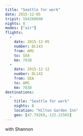 ```yaml
---
title: "Seattle for work"
date: 2015-12-05
tripit: 164260690
nights: 8
modes: ["air"]
flights:
  -
    date: 2015-12-05
    number: DL143
    from: AMS
    to: SEA
    km: 7838
  -
    date: 2015-12-12
    number: DL142
    from: SEA
    to: AMS
    km: 7838
destinations:
  -
    title: "Seattle for work"
    nights: 8
    location: "Hilton Garden Inn"
    geo: [47.79269,-122.21565]
---
```


with Shannon
